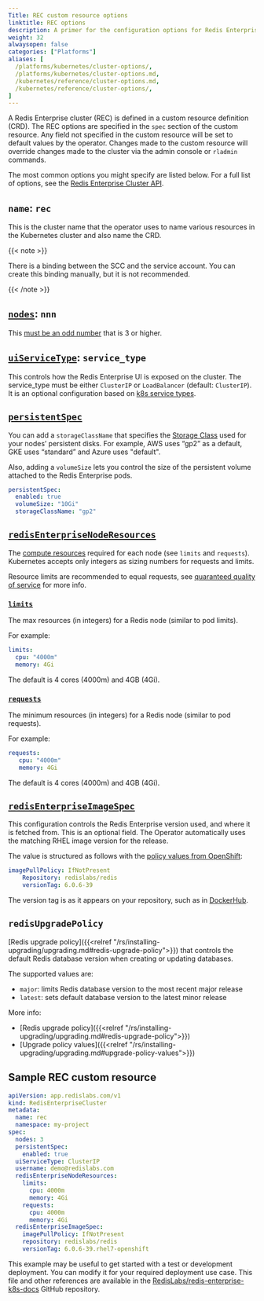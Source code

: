 ```yaml
---
Title: REC custom resource options
linktitle: REC options
description: A primer for the configuration options for Redis Enterprise cluster Custom Resource Definitions.
weight: 32
alwaysopen: false
categories: ["Platforms"]
aliases: [
  /platforms/kubernetes/cluster-options/,
  /platforms/kubernetes/cluster-options.md,
  /kubernetes/reference/cluster-options.md,
  /kubernetes/reference/cluster-options/,
]
---
```

A Redis Enterprise cluster (REC) is defined in a custom resource definition (CRD). The REC options are specified in the `spec` section of the custom resource. Any field not specified in the custom resource will be set to default values by the operator. Changes made to the custom resource will override changes made to the cluster via the admin console or `rladmin` commands.

The most common options you might specify are listed below. For a full list of options, see the [Redis Enterprise Cluster API](https://github.com/RedisLabs/redis-enterprise-k8s-docs/blob/master/redis_enterprise_cluster_api.md).

## `name`: `rec`

This is the cluster name that the operator uses to name various resources in the Kubernetes cluster and also name the CRD.

{{< note >}}

There is a binding between the SCC and the service account. You can create this binding manually, but it is not recommended.

{{< /note >}}

## [`nodes`](https://github.com/RedisLabs/redis-enterprise-k8s-docs/blob/master/redis_enterprise_cluster_api.md#redisenterpriseclusterspec): `nnn`

This [must be an odd number](https://redislabs.com/redis-enterprise/technology/highly-available-redis/) that is 3 or higher.

## [`uiServiceType`](https://github.com/RedisLabs/redis-enterprise-k8s-docs/blob/master/redis_enterprise_cluster_api.md#redisenterpriseclusterspec): `service_type`

This controls how the Redis Enterprise UI is exposed on the cluster. The service_type must be either `ClusterIP` or `LoadBalancer` (default: `ClusterIP`). It is an optional configuration based on [k8s service types](https://kubernetes.io/docs/tutorials/kubernetes-basics/expose/expose-intro/).

## [`persistentSpec`](https://github.com/RedisLabs/redis-enterprise-k8s-docs/blob/master/redis_enterprise_cluster_api.md#redisenterpriseclusterspec)

You can add a `storageClassName` that specifies the [Storage Class](https://kubernetes.io/docs/concepts/storage/storage-classes/) used for your nodes’ persistent disks. For example, AWS uses “gp2” as a default, GKE uses “standard” and Azure uses "default".

Also, adding a `volumeSize` lets you control the size of the persistent volume attached to the Redis Enterprise pods.

```yaml
persistentSpec:
  enabled: true
  volumeSize: "10Gi"
  storageClassName: "gp2"
```

## [`redisEnterpriseNodeResources`](https://github.com/RedisLabs/redis-enterprise-k8s-docs/blob/master/redis_enterprise_cluster_api.md#redisenterpriseclusterspec)

The [compute resources](https://docs.openshift.com/enterprise/3.2/dev_guide/compute_resources.html#dev-compute-resources) required for each node (see `limits` and `requests`). Kubernetes accepts only integers as sizing numbers for requests and limits.

Resource limits are recommended to equal requests, see [quaranteed quality of service](https://github.com/RedisLabs/redis-enterprise-k8s-docs/blob/master/topics.md#guaranteed-quality-of-service) for more info.

### [`limits`](https://github.com/RedisLabs/redis-enterprise-k8s-docs/blob/master/redis_enterprise_cluster_api.md#redisenterpriseclusterspec)

The max resources (in integers) for a Redis node (similar to pod limits).

For example:

```yaml
limits:
  cpu: "4000m"
  memory: 4Gi
```

The default is 4 cores (4000m) and 4GB (4Gi).

### [`requests`](https://github.com/RedisLabs/redis-enterprise-k8s-docs/blob/master/redis_enterprise_cluster_api.md#redisenterpriseclusterspec)

The minimum resources (in integers) for a Redis node  (similar to pod requests).

For example:

```yaml
requests:
   cpu: "4000m"
   memory: 4Gi
```

The default is 4 cores (4000m) and 4GB (4Gi).

## [`redisEnterpriseImageSpec`](https://github.com/RedisLabs/redis-enterprise-k8s-docs/blob/master/redis_enterprise_cluster_api.md#imagespec)

This configuration controls the Redis Enterprise version used, and where it is fetched from. This is an optional field. The Operator automatically uses the matching RHEL image version for the release.

The value is structured as follows with the [policy values from OpenShift](https://docs.openshift.com/enterprise/3.0/architecture/core_concepts/builds_and_image_streams.html#image-pull-policy):

```yaml
imagePullPolicy: IfNotPresent
    Repository: redislabs/redis
    versionTag: 6.0.6-39
```

The version tag is as it appears on your repository, such as in [DockerHub](https://hub.docker.com/r/redislabs/redis/).

## `redisUpgradePolicy`

[Redis upgrade policy]({{<relref "/rs/installing-upgrading/upgrading.md#redis-upgrade-policy">}}) that controls the default Redis database version when creating or updating databases.

The supported values are:

- `major`: limits Redis database version to the most recent major release
- `latest`: sets default database version to the latest minor release

More info:
- [Redis upgrade policy]({{<relref "/rs/installing-upgrading/upgrading.md#redis-upgrade-policy">}})
- [Upgrade policy values]({{<relref "/rs/installing-upgrading/upgrading.md#upgrade-policy-values">}})

## Sample REC custom resource

```yaml
apiVersion: app.redislabs.com/v1
kind: RedisEnterpriseCluster
metadata:
  name: rec
  namespace: my-project
spec:
  nodes: 3
  persistentSpec:
    enabled: true
  uiServiceType: ClusterIP
  username: demo@redislabs.com
  redisEnterpriseNodeResources:
    limits:
      cpu: 4000m
      memory: 4Gi
    requests:
      cpu: 4000m
      memory: 4Gi
  redisEnterpriseImageSpec:
    imagePullPolicy: IfNotPresent
    repository: redislabs/redis
    versionTag: 6.0.6-39.rhel7-openshift
```

This example may be useful to get started with a test or development deployment.
You can modify it for your required deployment use case.
This file and other references are available in the [RedisLabs/redis-enterprise-k8s-docs](https://github.com/RedisLabs/redis-enterprise-k8s-docs) GitHub repository.

